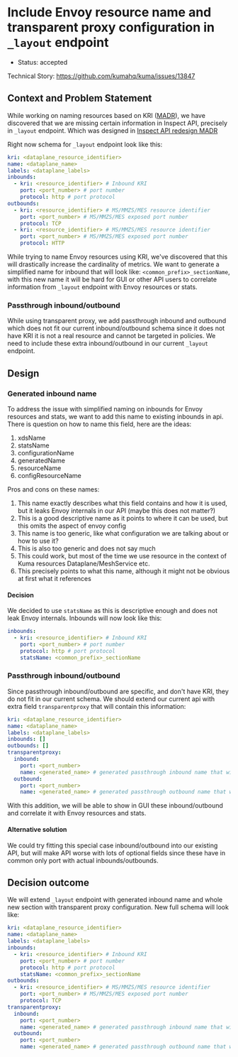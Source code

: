 # Include Envoy resource name and transparent proxy configuration in `_layout` endpoint 

* Status: accepted

Technical Story: https://github.com/kumahq/kuma/issues/13847

## Context and Problem Statement

While working on naming resources based on KRI ([MADR](https://github.com/kumahq/kuma/pull/13485/files)), 
we have discovered that we are missing certain information in Inspect API,
precisely in `_layout` endpoint. Which was designed in [Inspect API redesign MADR](https://docs.google.com/document/d/1EzZpk3wwneIxQNPK7WXJqhW3Y3CS1AWMXIcXix9LEoc/edit?tab=t.g7ooo2ntj4jj)

Right now schema for `_layout` endpoint look like this:

```yaml
kri: <dataplane_resource_identifier>
name: <dataplane_name>
labels: <dataplane_labels>
inbounds:
  - kri: <resource_identifier> # Inbound KRI
    port: <port_number> # port number
    protocol: http # port protocol 
outbounds:
  - kri: <resource_identifier> # MS/MMZS/MES resource identifier
    port: <port_number> # MS/MMZS/MES exposed port number
    protocol: TCP
  - kri: <resource_identifier> # MS/MMZS/MES resource identifier
    port: <port_number> # MS/MMZS/MES exposed port number
    protocol: HTTP
```

While trying to name Envoy resources using KRI, we've discovered that this will drastically increase the cardinality of metrics.
We want to generate a simplified name for inbound that will look like: `<common_prefix>_sectionName`, with this new name
it will be hard for GUI or other API users to correlate information from `_layout` endpoint with Envoy resources or stats.

### Passthrough inbound/outbound

While using transparent proxy, we add passthrough inbound and outbound which does not fit our current inbound/outbound schema
since it does not have KRI it is not a real resource and cannot be targeted in policies. We need to include these extra inbound/outbound
in our current `_layout` endpoint.

## Design

### Generated inbound name

To address the issue with simplified naming on inbounds for Envoy resources and stats, we want to add this name to existing inbounds in api.
There is question on how to name this field, here are the ideas:

1. xdsName
2. statsName
3. configurationName
4. generatedName
5. resourceName
6. configResourceName

Pros and cons on these names:

1. This name exactly describes what this field contains and how it is used, but it leaks Envoy internals in our API (maybe this does not matter?)
2. This is a good descriptive name as it points to where it can be used, but this omits the aspect of envoy config
3. This name is too generic, like what configuration we are talking about or how to use it? 
4. This is also too generic and does not say much
5. This could work, but most of the time we use resource in the context of Kuma resources Dataplane/MeshService etc. 
6. This precisely points to what this name, although it might not be obvious at first what it references

#### Decision

We decided to use `statsName` as this is descriptive enough and does not leak Envoy internals. Inbounds will now look like this:

```yaml
inbounds:
  - kri: <resource_identifier> # Inbound KRI
    port: <port_number> # port number
    protocol: http # port protocol
    statsName: <common_prefix>_sectionName
```

### Passthrough inbound/outbound

Since passthrough inbound/outbound are specific, and don't have KRI, they do not fit in our current schema. We should extend
our current api with extra field `transparentproxy` that will contain this information:

```yaml
kri: <dataplane_resource_identifier>
name: <dataplane_name>
labels: <dataplane_labels>
inbounds: []
outbounds: []
transparentproxy:
  inbound:
    port: <port_number>
    name: <generated_name> # generated passthrough inbound name that will be used to match envoy resources and stats
  outbound: 
    port: <port_number>
    name: <generated_name> # generated passthrough outbound name that will be used to match envoy resources and stats
```

With this addition, we will be able to show in GUI these inbound/outbound and correlate it with Envoy resources and stats.

#### Alternative solution

We could try fitting this special case inbound/outbound into our existing API, but will make API worse with lots of optional fields
since these have in common only port with actual inbounds/outbounds.

## Decision outcome

We will extend `_layout` endpoint with generated inbound name and whole new section with transparent proxy configuration.
New full schema will look like:

```yaml
kri: <dataplane_resource_identifier>
name: <dataplane_name>
labels: <dataplane_labels>
inbounds:
  - kri: <resource_identifier> # Inbound KRI
    port: <port_number> # port number
    protocol: http # port protocol
    statsName: <common_prefix>_sectionName
outbounds:
  - kri: <resource_identifier> # MS/MMZS/MES resource identifier
    port: <port_number> # MS/MMZS/MES exposed port number
    protocol: TCP
transparentproxy:
  inbound:
    port: <port_number>
    name: <generated_name> # generated passthrough inbound name that will be used to match envoy resources and stats
  outbound: 
    port: <port_number>
    name: <generated_name> # generated passthrough outbound name that will be used to match envoy resources and stats
```

